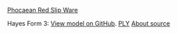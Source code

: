[Phocaean Red Slip Ware](https://en.wikipedia.org/wiki/Phocaean_red_slip)



Hayes Form 3: [View model on GitHub](./agathe.gr-P_3590.stl). [PLY](./agathe.gr-P_3590.ply) [About source]( http://agora.ascsa.net/id/agora/object/p%203590?q=p%203590)


